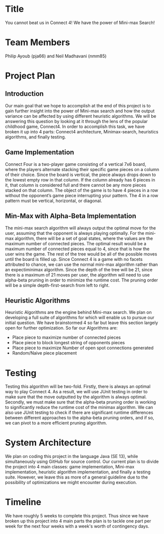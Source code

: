 # Title
You cannot beat us in Connect 4! We have the power of Mini-max Search!

# Team Members
Philip Ayoub (pja66) and Neil Madhavani (nmm85)

# Project Plan
## Introduction
Our main goal that we hope to accomplish at the end of this project is to gain further insight into the power of Mini-max search and how the output variance can be affected by using different heuristic algorithms. We will be answering this question by looking at it through the lens of the popular childhood game, Connect4. In order to accomplish this task, we have broken it up into 4 parts: Connect4 architecture, Minimax-search, heuristics algorithms, and finally testing.

## Game Implementation
Connect Four is a two-player game consisting of a vertical 7x6 board, where the players alternate stacking their specific game pieces on a column of their choice. Since the board is vertical, the piece always drops down to the lowest empty row in that column. If the column already has 6 pieces in it, that column is considered full and there cannot be any more pieces stacked on that column. The object of the game is to have 4 pieces in a row without the opponent’s game piece interrupting your pattern. The 4 in a row pattern must be vertical, horizontal, or diagonal.

## Min-Max with Alpha-Beta Implementation
The mini-max search algorithm will always output the optimal move for the user, assuming that the opponent is always playing optimally. For the mini-max algorithm, there will be a set of goal states, where the values are the maximum number of connected pieces. The optimal result would be a maximum number of connected pieces equal to 4, since that is how the user wins the game. The rest of the tree would be all of the possible moves until the board is filled up. Since Connect 4 is a game with no facets attributed to chance, we can use the normal mini-max algorithm rather than an expectiminimax algorithm. Since the depth of the tree will be 21, since there is a maximum of 21 moves per user, the algorithm will need to use alpha-beta pruning in order to minimize the runtime cost. The pruning order will be a simple depth-first-search from left to right.

## Heuristic Algorithms
Heuristic Algorithms are the engine behind Mini-max search. We plan on developing a full suite of algorithms for which will enable us to pursue our initial question. We have brainstormed 4 so far but leave this section largely open for further optimization. So far our Algorithms are:

  * Place piece to maximize number of connected pieces
  * Place piece to block longest string of opponents pieces
  * Place piece to maximize Number of open spot connections generated
  * Random/Naive piece placement

# Testing
Testing this algorithm will be two-fold. Firstly, there is always an optimal way to play Connect 4. As a result, we will use JUnit testing in order to make sure that the move outputted by the algorithm is always optimal. Secondly, we must make sure that the alpha-beta pruning order is working to significantly reduce the runtime cost of the minimax algorithm. We can also use JUnit testing to check if there are significant runtime differences between different approaches to the alpha-beta pruning orders, and if so, we can pivot to a more efficient pruning algorithm.

# System Architecture
We plan on coding this project in the language Java (SE 13), while simultaneously using GitHub for source control. Our current plan is to divide the project into 4 main classes: game implementation, Mini-max implementation, heuristic algorithm implementation, and finally a testing suite. However, we leave this as more of a general guideline due to the possibility of optimizations we might encounter during execution. 

# Timeline
We have roughly 5 weeks to complete this project. Thus since we have broken up this project into 4 main parts the plan is to tackle one part per week for the next four weeks with a week's worth of contingency days.
